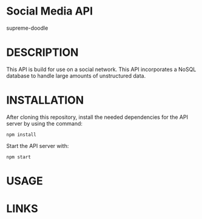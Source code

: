# Social Media API
 supreme-doodle

# DESCRIPTION
This API is build for use on a social network. This API incorporates a NoSQL database to handle large amounts of unstructured data.

# INSTALLATION
After cloning this repository, install the needed dependencies for the API server by using the command:

```
npm install

```

Start the API server with:

```
npm start
```


# USAGE

# LINKS


